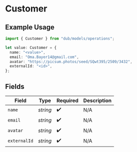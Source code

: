 # Customer

## Example Usage

```typescript
import { Customer } from "dub/models/operations";

let value: Customer = {
  name: "<value>",
  email: "Oma.Bayer14@gmail.com",
  avatar: "https://picsum.photos/seed/SQwt395/2509/3432",
  externalId: "<id>",
};
```

## Fields

| Field              | Type               | Required           | Description        |
| ------------------ | ------------------ | ------------------ | ------------------ |
| `name`             | *string*           | :heavy_check_mark: | N/A                |
| `email`            | *string*           | :heavy_check_mark: | N/A                |
| `avatar`           | *string*           | :heavy_check_mark: | N/A                |
| `externalId`       | *string*           | :heavy_check_mark: | N/A                |